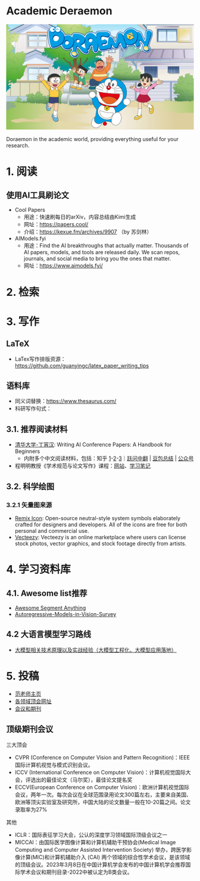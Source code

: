 # Academic Deraemon

   <p align="center">
      <img src="./assets/Deraemon-teaser.png"/> <br />
   </p>

Doraemon in the academic world, providing everything useful for your research.

# 1. 阅读

## 使用AI工具刷论文
- Cool Papers
   - 用途：快速刷每日的arXiv，内容总结由Kimi生成
   - 网址：https://papers.cool/
   - 介绍：https://kexue.fm/archives/9907 （by 苏剑林）
- AIModels.fyi
   - 用途：Find the AI breakthroughs that actually matter. Thousands of AI papers, models, and tools are released daily. We scan repos, journals, and social media to bring you the ones that matter.
   - 网址：https://www.aimodels.fyi/

# 2. 检索


# 3. 写作

## LaTeX

- LaTex写作排版资源：https://github.com/guanyingc/latex_paper_writing_tips

## 语料库

- 同义词替换：https://www.thesaurus.com/
- 科研写作句式：

## 3.1. 推荐阅读材料

- [清华大学-丁宵汉](https://github.com/hzwer/WritingAIPaper): Writing AI Conference Papers: A Handbook for Beginners
    - 内附多个中文阅读材料，包括：知乎 [1](https://zhuanlan.zhihu.com/p/593195527)-[2](https://zhuanlan.zhihu.com/p/639732057)-[3](https://zhuanlan.zhihu.com/p/627032371)｜[跃问中翻](https://yuewen.cn/share/145749938443137024?utm_source=share&utm_content=web_linkcopy&version=2) | [豆包总结](https://www.doubao.com/thread/w750d882cf0af6419) | [公众号](https://mp.weixin.qq.com/s/MjeBZDV6xapuA_L6ODpVcA)
- 程明明教授《学术规范与论文写作》课程：[网站](https://mmcheng.net/writing/)、[学习笔记](./docs/academic-criterion-and-scientific-paper-writing)

## 3.2. 科学绘图

### 3.2.1 矢量图来源

- [Remix Icon](https://remixicon.com/): Open-source neutral-style system symbols elaborately crafted for designers and developers. All of the icons are free for both personal and commercial use.
- [Vecteezy](https://www.vecteezy.com/): Vecteezy is an online marketplace where users can license stock photos, vector graphics, and stock footage directly from artists.

# 4. 学习资料库

## 4.1. Awesome list推荐

- [Awesome Segment Anything ](https://github.com/Hedlen/awesome-segment-anything)
- [Autoregressive-Models-in-Vision-Survey](https://github.com/ChaofanTao/Autoregressive-Models-in-Vision-Survey)

## 4.2 大语言模型学习路线

- [大模型相关技术原理以及实战经验（大模型工程化、大模型应用落地）](https://github.com/liguodongiot/llm-action)

# 5. 投稿
- [范老师主页](https://dengpingfan.github.io/pages/Accept.html)
- [各领域顶会网址](https://research.com/conference-rankings/computer-science/computer-vision)
- [会议和期刊](https://www.ccf.org.cn/Academic_Evaluation/By_category/)
## 顶级期刊会议
三大顶会

- CVPR (Conference on Computer Vision and Pattern Recognition)：IEEE国际计算机视觉与模式识别会议。
- ICCV (International Conference on Computer Vision)：计算机视觉国际大会，评选出的最佳论文（马尔奖），最佳论文提名奖
- ECCV(European Conference on Computer Vision)：欧洲计算机视觉国际会议，两年一次。每次会议在全球范围录用论文300篇左右，主要来自美国、欧洲等顶尖实验室及研究所，中国大陆的论文数量一般在10-20篇之间。论文录取率为27%
  
其他
  
- ICLR：国际表征学习大会，公认的深度学习领域国际顶级会议之一
- MICCAI：由国际医学图像计算和计算机辅助干预协会(Medical Image Computing and Computer Assisted Intervention Society) 举办，跨医学影像计算(MIC)和计算机辅助介入 (CAI) 两个领域的综合性学术会议，是该领域的顶级会议。2023年3月8日在中国计算机学会发布的中国计算机学会推荐国际学术会议和期刊目录-2022中被认定为B类会议。
